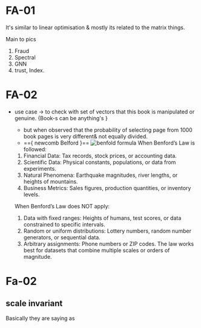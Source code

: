 # FA-01 
It's similar to linear optimisation & mostly its related to the matrix things.

Main to pics 
1. Fraud 
2. Spectral
3.  GNN
4. trust, Index.

# FA-02
 - use case → to check with set of vectors that this book is manipulated or genuine. {Book-s can be anything's }
	 - but when observed that the probability of  selecting page from 1000 book pages is very different& not equally divided.
	 - =={ newcomb Belford }==
	 ![benfold formula](Fraud%20analysis-1.png) 
	 When Benford’s Law is followed:
	1. Financial Data: Tax records, stock prices, or accounting data.
	2. Scientific Data: Physical constants, populations, or data from experiments.
	3. Natural Phenomena: Earthquake magnitudes, river lengths, or heights of mountains.
	4. Business Metrics: Sales figures, production quantities, or inventory levels.

	When Benford’s Law does NOT apply:
	1. Data with fixed ranges: Heights of humans, test scores, or data constrained to specific intervals.
	2. Random or uniform distributions: Lottery numbers, random number generators, or sequential data.
	3. Arbitrary assignments: Phone numbers or ZIP codes.
	The law works best for datasets that combine multiple scales or orders of magnitude. 

# Fa-02
##  scale invariant
Basically they are saying as
